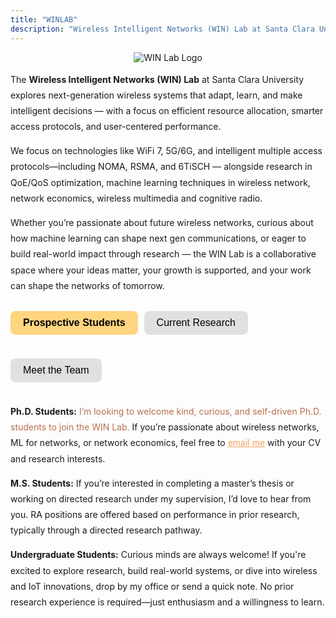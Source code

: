 ```yaml
---
title: "WINLAB"
description: "Wireless Intelligent Networks (WIN) Lab at Santa Clara University"
---
```


<p align="center">
  <img src="/lab.jpeg" alt="WIN Lab Logo" style="max-width: 100%; height: auto;"/>
</p>

<p style="font-size: 14px; line-height: 1.8;">
  The <strong>Wireless Intelligent Networks (WIN) Lab</strong> at Santa Clara University explores next-generation wireless systems that adapt, learn, and make intelligent decisions — with a focus on efficient resource allocation, smarter access protocols, and user-centered performance.
</p>

<p style="font-size: 14px; line-height: 1.8;">
We focus on technologies like WiFi 7, 5G/6G, and intelligent multiple access protocols—including NOMA, RSMA, and 6TiSCH — alongside research in QoE/QoS optimization, machine learning techniques in wireless network, network economics, wireless multimedia and cognitive radio.
</p>

<p style="font-size: 14px; line-height: 1.8;">
Whether you’re passionate about future wireless networks, curious about how machine learning can shape next gen communications, or eager to build real-world impact through research — the WIN Lab is a collaborative space where your ideas matter, your growth is supported, and your work can shape the networks of tomorrow.
</p>

<style>
.toggle-wrapper {
  display: flex;
  justify-content: center;
  margin-bottom: 20px;
}

.toggle-buttons {
  display: flex;
  gap: 10px;
  flex-wrap: wrap;
}

.toggle-buttons button {
  padding: 10px 20px;
  font-size: 16px;
  border: none;
  border-radius: 8px;
  background-color: #e0e0e0;
  cursor: pointer;
  transition: background-color 0.3s ease;
}

.toggle-buttons button:hover {
  background-color: #ffd580; /* orange highlight on hover */
}

.toggle-buttons button.active {
  background-color: #ffd580;
  font-weight: bold;
}

.toggle-section {
  display: none;
}
.toggle-section.active {
  display: block;
}
 
.student-grid {
  display: flex;
  flex-wrap: wrap;
  gap: 30px;
  justify-content: center;
  margin-top: 20px;
}

.student-grid {
  display: flex;
  flex-wrap: wrap;
  gap: 30px;
  justify-content: center;
  margin-top: 20px;
}

.student-card {
  width: 210px;
  height: 260px;
  background-color: white;
  border-radius: 16px;
  overflow: hidden;
  position: relative;
  box-shadow: 0 0 10px rgba(0,0,0,0.06);
  transition: box-shadow 0.3s ease;
  text-align: center;
  cursor: pointer;
  padding-top: 20px;
}

.student-card:hover {
  box-shadow: 0 0 12px 2px gold;
}

.student-image {
  width: 150px;
  height: 150px;
  object-fit: cover;
  border-radius: 8px;
  transition: all 0.4s ease;
  margin-bottom: 10px;
}

.student-card:hover .student-image {
  width: 80px;
  height: 80px;
  margin-bottom: 4px;
}

.student-info {
  transition: transform 0.3s ease;
}

.student-name {
  font-weight: bold;
  margin-bottom: 4px;
  transition: margin-bottom 0.3s ease;
}

.student-role {
  font-style: italic;
  font-size: 14px;
  color: #555;
  transition: margin-bottom 0.3s ease;
}

.project-hover {
  opacity: 0;
  transition: opacity 0.3s ease;
  font-size: 14px;
  margin-top: 6px;
  padding: 0 10px;
}

.student-card:hover .project-hover {
  opacity: 1;
}

</style>

<div class="toggle-wrapper">
  <div class="toggle-buttons">

   <button id="btn-prospective" class="active" onclick="showSection('prospective')">Prospective Students</button>

  <button id="btn-research"  onclick="showSection('research')">Current Research</button>

  <button id="btn-people" onclick="showSection('people')">Meet the Team</button>

    
  </div>
</div>

<div id="research" class="toggle-section">

<ul style="font-size: 14px; line-height: 1.9; list-style: none; padding-left: 0;">
  <li>🎯 <strong>NOMA for 6G Cellular Networks:</strong> Designing user-focused algorithms to enhance Quality of Experience (QoE) and fairness in non-orthogonal multiple access networks, leveraging machine learning and game theory.</li>
  
  <li>🎯 <strong>Multi-Link WiFi 7 for Intelligent LANs:</strong> Exploring Multi-Link Operation (MLO) for smarter traffic steering across bands and interfaces to achieve ultra-low latency and high throughput in wireless LANs.</li>
  
  <li>🎯 <strong>MAC-Layer Optimization for 6TiSCH IoT Networks:</strong> Developing distributed game-theoretic algorithms at the MAC layer to enhance scheduling efficiency, reduce energy consumption, and improve reliability in low-power industrial IoT networks built on the 6TiSCH protocol.</li>
  
  <li>🎯 <strong>RSMA for Next-Gen Spectrum Sharing:</strong> Exploring rate-splitting multiple access as a flexible and interference-aware access strategy for multi-user wireless systems, enabling improved spectral efficiency, user fairness, and adaptability under diverse QoS demands.</li>
</ul>

</div>


<div id="people" class="toggle-section">

<!-- UNDERGRADUATE STUDENTS -->
<h3 style="text-align: center; margin-top: 40px;">Undergraduate Students:</h3>
<div class="student-grid">
  <div class="student-card">
    <img src="/picture1.jpeg" alt="Derek Chui" class="student-image">
    <div class="student-info">
      <div class="student-name">Derek Chui</div>
      <div class="student-role">B.S. Student</div>
      <div class="project-hover"><em>Project:</em> Efficient user grouping in NOMA Networks</div>
    </div>
  </div>
</div>

<!-- GRADUATE STUDENTS -->
<h3 style="text-align: center; margin-top: 50px;">Graduate Students:</h3>
<div class="student-grid">
  <div class="student-card">
    <img src="/picture1.jpeg" alt="Mrudhula Lokesh" class="student-image">
    <div class="student-info">
      <div class="student-name">Mrudhula Lokesh</div>
      <div class="student-role">M.S. Student</div>
      <div class="project-hover"><em>Project:</em> Optimizing Multi Link Operation (MLO) in WiFi 7</div>
    </div>
  </div>

  <div class="student-card">
    <img src="/picture1.jpeg" alt="Samarth Kulkarni" class="student-image">
    <div class="student-info">
      <div class="student-name">Samarth Kulkarni</div>
      <div class="student-role">M.S. Student</div>
      <div class="project-hover"><em>Project:</em> Advanced Reinforcement Learning Models for WiFi 7</div>
    </div>
  </div>

  <div class="student-card">
    <img src="/Brian.PNG" alt="Brian Trinh" class="student-image">
    <div class="student-info">
      <div class="student-name">Brian Trinh</div>
      <div class="student-role">M.S. Student</div>
      <div class="project-hover"><em>Project:</em> ML driven Traffic Distribution in WiFi 7</div>
    </div>
  </div>
</div>

</div>


<div id="prospective" class="toggle-section active">
  <p style="font-size: 14px; line-height: 1.8;">
    <strong>Ph.D. Students:</strong><span style="color: #b86f50;">
  I’m looking to welcome kind, curious, and self-driven Ph.D. students to join the WIN Lab.</span> If you’re passionate about wireless networks, ML for networks, or network economics, feel free to <a href="mailto:kkattiyanramamoorthy@scu.edu" style="color: #f4a261;">email me</a> with your CV and research interests.
  </p>

  <p style="font-size: 14px; line-height: 1.8;">
    <strong>M.S. Students:</strong> If you’re interested in completing a master’s thesis or working on directed research under my supervision, I’d love to hear from you. RA positions are offered based on performance in prior research, typically through a directed research pathway.
  </p>

  <p style="font-size: 14px; line-height: 1.8;">
    <strong>Undergraduate Students:</strong> Curious minds are always welcome! If you're excited to explore research, build real-world systems, or dive into wireless and IoT innovations, drop by my office or send a quick note. No prior research experience is required—just enthusiasm and a willingness to learn.
  </p>
</div>

<script>
function showSection(sectionId) {
  document.querySelectorAll('.toggle-section').forEach(div => div.classList.remove('active'));
  document.querySelectorAll('.toggle-buttons button').forEach(btn => btn.classList.remove('active'));

  document.getElementById(sectionId).classList.add('active');
  document.getElementById('btn-' + sectionId).classList.add('active');
}
</script>




